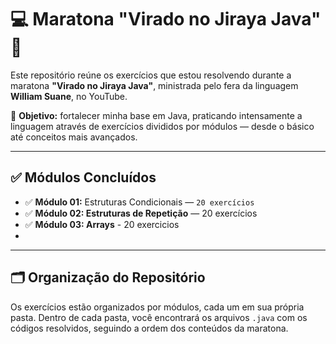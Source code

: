 # 💻 Maratona "Virado no Jiraya Java" 🚀

Este repositório reúne os exercícios que estou resolvendo durante a maratona **"Virado no Jiraya Java"**, ministrada pelo fera da linguagem **William Suane**, no YouTube.

🎯 **Objetivo:** fortalecer minha base em Java, praticando intensamente a linguagem através de exercícios divididos por módulos — desde o básico até conceitos mais avançados.

---

## ✅ Módulos Concluídos

- ✅ **Módulo 01:** Estruturas Condicionais — `20 exercícios`
- ✅ **Módulo 02: Estruturas de Repetição** — 20 exercícios
- ✅  **Módulo 03: Arrays** - 20 exercicios
- 

---

## 🗂 Organização do Repositório

Os exercícios estão organizados por módulos, cada um em sua própria pasta. Dentro de cada pasta, você encontrará os arquivos `.java` com os códigos resolvidos, seguindo a ordem dos conteúdos da maratona.

